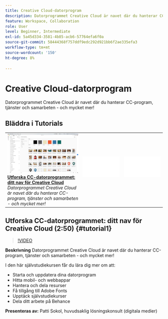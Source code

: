 ```yaml
---
title: Creative Cloud-datorprogram
description: Datorprogrammet Creative Cloud är navet där du hanterar CC-program, tjänster och samarbeten - och mycket mer!
feature: Workspace, Collaboration
role: User
level: Beginner, Intermediate
exl-id: 5a45d334-3581-4b85-acb6-57764efa6f0a
source-git-commit: 58444368f757ddf9edc292d921bb6f2ae335efa3
workflow-type: tm+mt
source-wordcount: '150'
ht-degree: 8%

---
```


# Creative Cloud-datorprogram

Datorprogrammet Creative Cloud är navet där du hanterar CC-program, tjänster och samarbeten - och mycket mer!

## Bläddra i Tutorials

<table style="table-layout:fixed">
<tr>
 <td>
   <a href="creativeclouddesktopapp.md#tutorial1">
      <img alt="Utforska CC-datorprogrammet: ditt nav för Creative Cloud" src="../assets/ccda_overview_sokol_thumbnail.jpg" />
   </a>
    <div>
   <a href="creativeclouddesktopapp.md#tutorial1"><strong>Utforska CC-datorprogrammet: ditt nav för Creative Cloud</strong></a>
    </div>
    <em>Datorprogrammet Creative Cloud är navet där du hanterar CC-program, tjänster och samarbeten - och mycket mer!</em>
    <br>
  </td>
  <td>
    <img alt="Avgränsare" src="../assets/Whitespacer.png" />
    <div>
    <br>
  </td>
  <td>
    <img alt="Avgränsare" src="../assets/Whitespacer.png" />
    <div>
    <br>
  </td>
</tr>
</table>

## Utforska CC-datorprogrammet: ditt nav för Creative Cloud (2:50) {#tutorial1}

>[!VIDEO](https://video.tv.adobe.com/v/327095?hidetitle=true)

**Beskrivning**
Datorprogrammet Creative Cloud är navet där du hanterar CC-program, tjänster och samarbeten - och mycket mer!

I den här självstudiekursen får du lära dig mer om att:
* Starta och uppdatera dina datorprogram
* Hitta mobil- och webbappar
* Hantera och dela resurser
* Få tillgång till Adobe Fonts
* Upptäck självstudiekurser
* Dela ditt arbete på Behance

**Presenteras av:**
Patti Sokol, huvudsaklig lösningskonsult (digitala medier)
